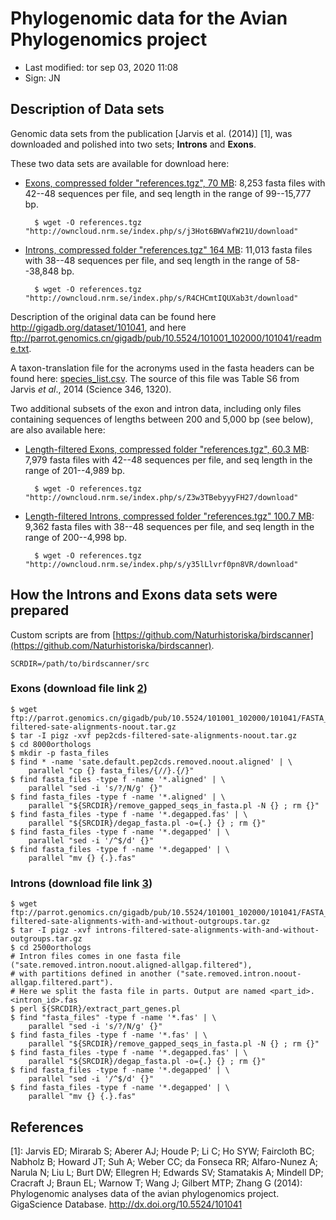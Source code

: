 # Phylogenomic data for the Avian Phylogenomics project

- Last modified: tor sep 03, 2020  11:08
- Sign: JN

## Description of Data sets

Genomic data sets from the publication [Jarvis et al. (2014)] [1], was downloaded and
polished into two sets; **Introns** and **Exons**.

These two data sets are available for download here:

- [Exons, compressed folder "references.tgz", 70
  MB](http://owncloud.nrm.se/index.php/s/j3Hot6BWVafW21U): 8,253 fasta files
  with 42--48 sequences per file, and seq length in the range of 99--15,777 bp.

        $ wget -O references.tgz "http://owncloud.nrm.se/index.php/s/j3Hot6BWVafW21U/download"

- [Introns, compressed folder "references.tgz" 164
  MB](http://owncloud.nrm.se/index.php/s/R4CHCmtIQUXab3t): 11,013 fasta files
  with 38--48 sequences per file, and seq length in the range of 58--38,848 bp.

        $ wget -O references.tgz "http://owncloud.nrm.se/index.php/s/R4CHCmtIQUXab3t/download"

Description of the original data can be found here <http://gigadb.org/dataset/101041>,
and here <ftp://parrot.genomics.cn/gigadb/pub/10.5524/101001_102000/101041/readme.txt>.

A taxon-translation file for the acronyms used in the fasta headers can be
found here: [species_list.csv](species_list.csv). The source of this file was
Table S6 from Jarvis *et al*., 2014 (Science 346, 1320). 

Two additional subsets of the exon and intron data, including only files
containing sequences of lengths between 200 and 5,000 bp (see below), are also
available here: 

- [Length-filtered Exons, compressed folder "references.tgz", 60.3 
  MB](http://owncloud.nrm.se/index.php/s/Z3w3TBebyyyFH27): 7,979 fasta files
  with 42--48 sequences per file, and seq length in the range of 201--4,989 bp.

        $ wget -O references.tgz "http://owncloud.nrm.se/index.php/s/Z3w3TBebyyyFH27/download"

- [Length-filtered Introns, compressed folder "references.tgz" 100.7
  MB](http://owncloud.nrm.se/index.php/s/y35lLlvrf0pn8VR): 9,362 fasta files
  with 38--48 sequences per file, and seq length in the range of 200--4,998 bp.

        $ wget -O references.tgz "http://owncloud.nrm.se/index.php/s/y35lLlvrf0pn8VR/download"

## How the Introns and Exons data sets were prepared

Custom scripts are from [https://github.com/Naturhistoriska/birdscanner](https://github.com/Naturhistoriska/birdscanner).

    SCRDIR=/path/to/birdscanner/src

### Exons (download file link [2])

    $ wget ftp://parrot.genomics.cn/gigadb/pub/10.5524/101001_102000/101041/FASTA_files_of_loci_datasets/Filtered_sequence_alignments/8295_Exons/pep2cds-filtered-sate-alignments-noout.tar.gz
    $ tar -I pigz -xvf pep2cds-filtered-sate-alignments-noout.tar.gz
    $ cd 8000orthologs
    $ mkdir -p fasta_files
    $ find * -name 'sate.default.pep2cds.removed.noout.aligned' | \
        parallel "cp {} fasta_files/{//}.{/}"
    $ find fasta_files -type f -name '*.aligned' | \
        parallel "sed -i 's/?/N/g' {}"
    $ find fasta_files -type f -name '*.aligned' | \
        parallel "${SRCDIR}/remove_gapped_seqs_in_fasta.pl -N {} ; rm {}"
    $ find fasta_files -type f -name '*.degapped.fas' | \
        parallel "${SRCDIR}/degap_fasta.pl -o={.} {} ; rm {}"
    $ find fasta_files -type f -name '*.degapped' | \
        parallel "sed -i '/^$/d' {}"
    $ find fasta_files -type f -name '*.degapped' | \
        parallel "mv {} {.}.fas"

### Introns (download file link [3])

    $ wget ftp://parrot.genomics.cn/gigadb/pub/10.5524/101001_102000/101041/FASTA_files_of_loci_datasets/Filtered_sequence_alignments/2516_Introns/introns-filtered-sate-alignments-with-and-without-outgroups.tar.gz
    $ tar -I pigz -xvf introns-filtered-sate-alignments-with-and-without-outgroups.tar.gz
    $ cd 2500orthologs
    # Intron files comes in one fasta file ("sate.removed.intron.noout.aligned-allgap.filtered"),
    # with partitions defined in another ("sate.removed.intron.noout-allgap.filtered.part").
    # Here we split the fasta file in parts. Output are named <part_id>.<intron_id>.fas
    $ perl ${SRCDIR}/extract_part_genes.pl
    $ find "fasta_files" -type f -name '*.fas' | \
        parallel "sed -i 's/?/N/g' {}"
    $ find fasta_files -type f -name '*.fas' | \
        parallel "${SRCDIR}/remove_gapped_seqs_in_fasta.pl -N {} ; rm {}"
    $ find fasta_files -type f -name '*.degapped.fas' | \
        parallel "${SRCDIR}/degap_fasta.pl -o={.} {} ; rm {}"
    $ find fasta_files -type f -name '*.degapped' | \
        parallel "sed -i '/^$/d' {}"
    $ find fasta_files -type f -name '*.degapped' | \
        parallel "mv {} {.}.fas"


## References

[1]: Jarvis ED; Mirarab S; Aberer AJ; Houde P; Li C; Ho SYW; Faircloth BC; Nabholz B; Howard JT; Suh A; Weber CC; da Fonseca RR; Alfaro-Nunez A; Narula N; Liu L; Burt DW; Ellegren H; Edwards SV; Stamatakis A; Mindell DP; Cracraft J; Braun EL; Warnow T; Wang J; Gilbert MTP; Zhang G (2014): Phylogenomic analyses data of the avian phylogenomics project. GigaScience Database. <http://dx.doi.org/10.5524/101041>

[2]: <ftp://parrot.genomics.cn/gigadb/pub/10.5524/101001_102000/101041/FASTA_files_of_loci_datasets/Filtered_sequence_alignments/8295_Exons/pep2cds-filtered-sate-alignments-noout.tar.gz>

[3]: <ftp://parrot.genomics.cn/gigadb/pub/10.5524/101001_102000/101041/FASTA_files_of_loci_datasets/Filtered_sequence_alignments/2516_Introns/introns-filtered-sate-alignments-with-and-without-outgroups.tar.gz>
